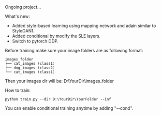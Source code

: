 Ongoing project...

What's new:
- Added style-based learning using mapping network and adain similar to StyleGAN1.
- Added conditional by modify the SLE layers.
- Switch to pytorch DDP.

Before training make sure your image folders are as following format:

```
images_folder
├── cat_images (class1)
├── dog_images (class2)
└── cat_images (class1)
```

Then your images dir will be: D:\YourDir\images_folder

How to train:

```batch
python train.py --dir D:\YourDir\YourFolder --inf
```
You can enable conditional training anytime by adding "--cond".
